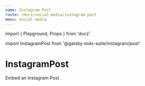 ```yaml
---
name: Instagram Post
route: /docs/social-media/instagram-post
menu: Social media
---
```

import { Playground, Props } from 'docz'

import InstagramPost from '@gatsby-mdx-suite/instagram/post'

# InstagramPost

Embed an Instagram Post

<Props of={InstagramPost} />

<Playground>
  <InstagramPost id="B16Tc2fBOMJ" />
</Playground>
